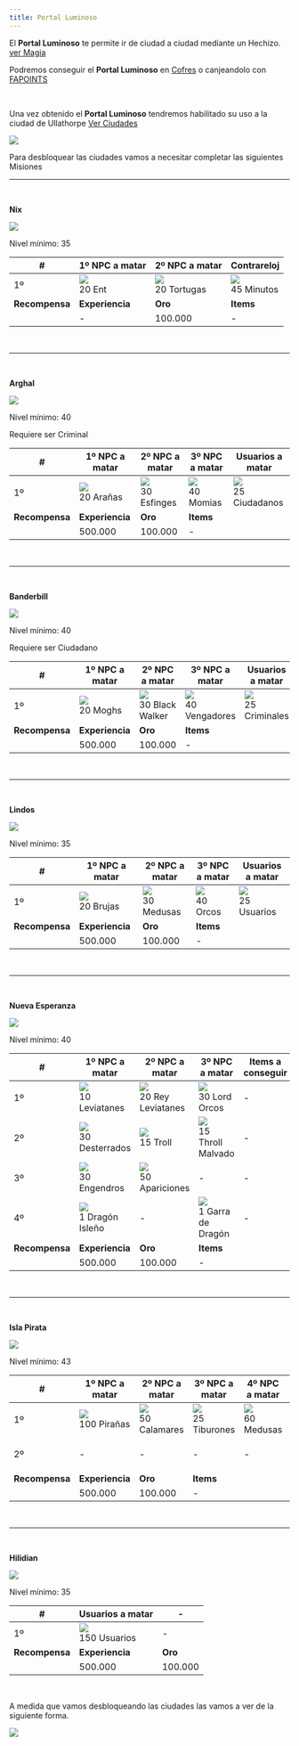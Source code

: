 ```yaml
---
title: Portal Luminoso
---
```


El **Portal Luminoso** te permite ir de ciudad a ciudad mediante un Hechizo. [ver Magia](/magia)

Podremos conseguir el **Portal Luminoso** en [Cofres](/cofres) o canjeandolo con [FAPOINTS](/fapoints)

<br /> 

Una vez obtenido el **Portal Luminoso** tendremos habilitado su uso a la ciudad de Ullathorpe [Ver Ciudades](/ciudades_exteriores)

![](images/portal/portaldefault.png)

  

Para desbloquear las ciudades vamos a necesitar completar las siguientes Misiones



* * *

<br />

**Nix**

![](images/portal/tpnix.png)

Nivel mínimo: 35

| #   | 1º NPC a matar | 2º NPC a matar | Contrareloj |
| --- | --- | --- | --- |
| 1º  | ![](images/criaturas_hostiles/243.png)  <br>20 Ent | ![](images/criaturas_hostiles/247.png)  <br>20 Tortugas | ![](images/portal/cronometro.png)  <br>45 Minutos |
| **Recompensa** | **Experiencia** | **Oro** | **Items** |
|     | -   | 100.000 | -   |

<br />

* * *

<br />

**Arghal**

![](images/portal/tparghal.png)

Nivel mínimo: 40

Requiere ser Criminal

| #   | 1º NPC a matar | 2º NPC a matar | 3º NPC a matar | Usuarios a matar |
| --- | --- | --- | --- | --- |
| 1º  | ![](images/criaturas_hostiles/251.png)  <br>20 Arañas | ![](images/criaturas_hostiles/momia.png)  <br>30 Esfinges | ![](images/criaturas_hostiles/momia2021.png)  <br>40 Momias | ![](images/questf/ciudadano.png)  <br>25 Ciudadanos |
| **Recompensa** | **Experiencia** | **Oro** | **Items** |     |
|     | 500.000 | 100.000 | -   |     |

<br />

* * *

<br />

**Banderbill**

![](images/portal/tpbander.png)

Nivel mínimo: 40

Requiere ser Ciudadano

| #   | 1º NPC a matar | 2º NPC a matar | 3º NPC a matar | Usuarios a matar |
| --- | --- | --- | --- | --- |
| 1º  | ![](images/criaturas_hostiles/6543.bmp)  <br>20 Moghs | ![](images/criaturas_hostiles/tirano.png)  <br>30 Black Walker | ![](images/criaturas_hostiles/6564.bmp)  <br>40 Vengadores | ![](images/questf/criminal.png)  <br>25 Criminales |
| **Recompensa** | **Experiencia** | **Oro** | **Items** |     |
|     | 500.000 | 100.000 | -   |     |

<br />

* * *

<br />

**Lindos**

![](images/portal/tplindos.png)

Nivel mínimo: 35

| #   | 1º NPC a matar | 2º NPC a matar | 3º NPC a matar | Usuarios a matar |
| --- | --- | --- | --- | --- |
| 1º  | ![](images/criaturas_hostiles/273.png)  <br>20 Brujas | ![](images/criaturas_hostiles/516.png)  <br>30 Medusas | ![](images/criaturas_hostiles/245.png)  <br>40 Orcos | ![](images/portal/cualuser.png)  <br>25 Usuarios |
| **Recompensa** | **Experiencia** | **Oro** | **Items** |     |
|     | 500.000 | 100.000 | -   |     |

<br />

* * *

<br />

**Nueva Esperanza**

![](images/portal/tpespe.png)

Nivel mínimo: 40

| #   | 1º NPC a matar | 2º NPC a matar | 3º NPC a matar | Items a conseguir | Usuarios a Matar |
| --- | --- | --- | --- | --- | --- |
| 1º  | ![](images/criaturas_hostiles/257.png)  <br>10 Leviatanes | ![](images/criaturas_hostiles/Leviatan.png)  <br>20 Rey Leviatanes | ![](images/criaturas_hostiles/258.png)  <br>30 Lord Orcos | -   | ![](images/portal/cualuser.png)  <br>15 Usuarios |
| 2º  | ![](images/criaturas_hostiles/277.png)  <br>30 Desterrados | ![](images/criaturas_hostiles/520.png)  <br>15 Troll | ![](images/criaturas_hostiles/throllm.png)  <br>15 Throll Malvado | -   | ![](images/portal/cualuser.png)  <br>15 Usuarios |
| 3º  | ![](images/criaturas_hostiles/276.png)  <br>30 Engendros | ![](images/criaturas_hostiles/278.png)  <br>50 Apariciones | -   | -   | ![](images/portal/cualuser.png)  <br>15 Usuarios |
| 4º  | ![](images/portal/dragonisle.png)  <br>1 Dragón Isleño | -   | ![](images/portal/garradragon.png)  <br>1 Garra de Dragón | -   | -   |
| **Recompensa** | **Experiencia** | **Oro** | **Items** |     |     |
|     | 500.000 | 100.000 | -   |     |     |

<br />

* * *

<br />

**Isla Pirata**

![](images/portal/tpip.png)

Nivel mínimo: 43

| #   | 1º NPC a matar | 2º NPC a matar | 3º NPC a matar | 4º NPC a matar | Usuarios a matar |
| --- | --- | --- | --- | --- | --- |
| 1º  | ![](images/criaturas_hostiles/519.png)  <br>100 Pirañas | ![](images/criaturas_hostiles/517.png)  <br>50 Calamares | ![](images/criaturas_hostiles/518.png)  <br>25 Tiburones | ![](images/criaturas_hostiles/516.png)  <br>60 Medusas | -   |
| 2º  | -   | -   | -   | -   | ![](images/portal/cualuser.png)  <br>200 Usuarios |
| **Recompensa** | **Experiencia** | **Oro** | **Items** |     |     |
|     | 500.000 | 100.000 | -   |     |     |

<br />

* * *

<br />

**Hilidian**

![](images/portal/tphilidian.png)

Nivel mínimo: 35

| #   | Usuarios a matar | -   |
| --- | --- | --- |
| 1º  | ![](images/portal/cualuser.png)  <br>150 Usuarios | -   |
| **Recompensa** | **Experiencia** | **Oro** |
|     | 500.000 | 100.000 |

<br />

A medida que vamos desbloqueando las ciudades las vamos a ver de la siguiente forma.

![](images/portal/portalverde.png)
